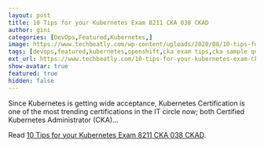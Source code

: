 ```yaml
---
layout: post
title: 10 Tips for your Kubernetes Exam 8211 CKA 038 CKAD
author: gini
categories: [DevOps,Featured,Kubernetes,]
image: https://www.techbeatly.com/wp-content/uploads/2020/08/10-tips-for-your-kubernetes-exam-cka-and-ckad-2-1024x576.png
tags: [devops,featured,kubernetes,openshift,cka exam tips,cka sample questions,ckad exam tips,ckad sample questions,cncf exams,how to pass cka certification,how to pass ckad exam,how to pass kubernetes exam,kubernetes exam questions,kubernetes exam tips,]
ext_url: https://www.techbeatly.com/10-tips-for-your-kubernetes-exam-cka-and-ckad/
show-avatar: true
featured: true
hidden: false
---
```


Since Kubernetes is getting wide acceptance, Kubernetes Certification is one of the most trending certifications in the IT circle now; both Certified Kubernetes Administrator (CKA)&#46;&#46;&#46;

Read [10 Tips for your Kubernetes Exam 8211 CKA 038 CKAD](https://www.techbeatly.com/10-tips-for-your-kubernetes-exam-cka-and-ckad/).